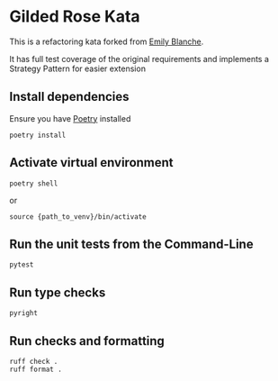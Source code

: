 # Gilded Rose Kata

This is a refactoring kata forked from [Emily Blanche](https://github.com/emilybache/GildedRose-Refactoring-Kata).

It has full test coverage of the original requirements and implements a Strategy Pattern for easier extension


## Install dependencies

Ensure you have [Poetry](https://python-poetry.org/docs/) installed
```
poetry install
```

## Activate virtual environment

```
poetry shell
```

or

```
source {path_to_venv}/bin/activate
```

## Run the unit tests from the Command-Line

```
pytest
```

## Run type checks

```
pyright
```

## Run checks and formatting

```
ruff check .
ruff format .
```